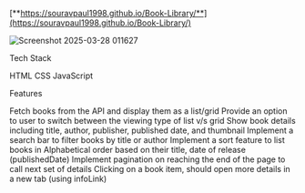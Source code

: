  [**https://souravpaul1998.github.io/Book-Library/**](https://souravpaul1998.github.io/Book-Library/)

 ![Screenshot 2025-03-28 011627](https://github.com/user-attachments/assets/cf845ea2-674f-4e1a-966d-74b311f16eb0)

 Tech Stack

HTML
CSS
JavaScript

Features

Fetch books from the API and display them as a list/grid
Provide an option to user to switch between the viewing type of list v/s grid
Show book details including title, author, publisher, published date, and thumbnail
Implement a search bar to filter books by title or author
Implement a sort feature to list books in Alphabetical order based on their title, date of release (publishedDate)
Implement pagination on reaching the end of the page to call next set of details
Clicking on a book item, should open more details in a new tab (using infoLink)
